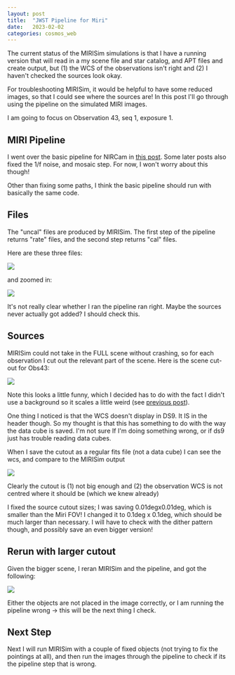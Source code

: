 ```yaml
---
layout: post
title:  "JWST Pipeline for Miri"
date:   2023-02-02
categories: cosmos_web
---
```


The current status of the MIRISim simulations is that I have a running version that will read in a my scene file and star catalog, and APT files and create output, but (1) the WCS of the observations isn't right and (2) I haven't checked the sources look okay.

For troubleshooting MIRISim, it would be helpful to have some reduced images, so that I could see where the sources are! In this post I'll go through using the pipeline on the simulated MIRI images.

I am going to focus on Observation 43, seq 1, exposure 1.


## MIRI Pipeline

I went over the basic pipeline for NIRCam in <a href="https://ndrakos.github.io/blog/cosmos_web/JWST_Pipeline/">this post</a>. Some later posts also fixed the 1/f noise, and mosaic step. For now, I won't worry about this though!

Other than fixing some paths, I think the basic pipeline should run with basically the same code.

## Files

The "uncal" files are produced by MIRISim. The first step of the pipeline returns "rate" files, and the second step returns "cal" files.

Here are these three files:

<img src="{{ site.baseurl }}/assets/plots/20230202_pipeline.png">

and zoomed in:

<img src="{{ site.baseurl }}/assets/plots/20230202_pipeline_zoom.png">

It's not really clear whether I ran the pipeline ran right. Maybe the sources never actually got added? I should check this.

## Sources

MIRISim could not take in the FULL scene without crashing, so for each observation I cut out the relevant part of the scene. Here is the scene cut-out for Obs43:

<img src="{{ site.baseurl }}/assets/plots/20230202_cutout.png">


Note this looks a little funny, which I decided has to do with the fact I didn't use a background so it scales a little weird (see <a href="https://ndrakos.github.io/blog/cosmos_web/MIRISim_Scene_Part_II/">previous post</a>).

One thing I noticed is that the WCS doesn't display in DS9. It IS in the header though. So my thought is that this has something to do with the way the data cube is saved. I'm not sure If I'm doing something wrong, or if ds9 just has trouble reading data cubes.

When I save the cutout as a regular fits file (not a data cube) I can see the wcs, and compare to the MIRISim output

<img src="{{ site.baseurl }}/assets/plots/20230202_cutout_check.png">


Clearly the cutout is (1) not big enough and (2) the observation WCS is not centred where it should be (which we knew already)


I fixed the source cutout sizes; I was saving 0.01degx0.01deg, which is smaller than the Miri FOV! I changed it to 0.1deg x 0.1deg, which should be much larger than necessary. I will have to check with the dither pattern though, and possibly save an even bigger version!

## Rerun with larger cutout

Given the bigger scene, I reran MIRISim and the pipeline, and got the following:


<img src="{{ site.baseurl }}/assets/plots/20230202_pipeline2.png">

Either the objects are not placed in the image correctly, or I am running the pipeline wrong -> this will be the next thing I check.


## Next Step

Next I will run MIRISim with a couple of fixed objects (not trying to fix the pointings at all), and then run the images through the pipeline to check if its the pipeline step that is wrong.
